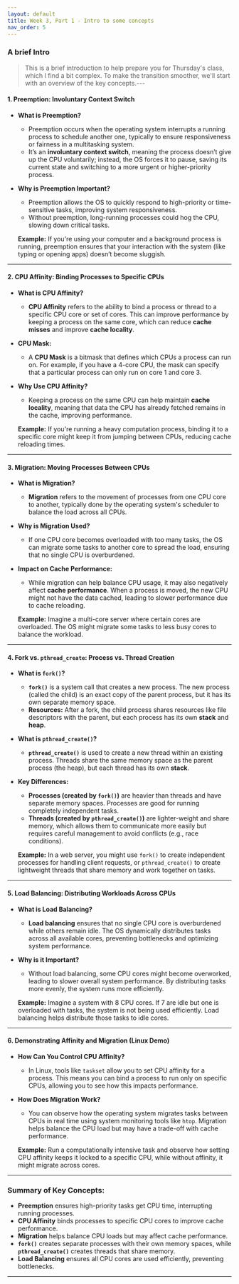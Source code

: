 ```yaml
---
layout: default
title: Week 3, Part 1 - Intro to some concepts
nav_order: 5
---
```



### A brief Intro 

> This is a brief introduction to help prepare you for Thursday's class, which I find a bit complex. To make the transition smoother, we'll start with an overview of the key concepts.---

#### **1. Preemption: Involuntary Context Switch**
- **What is Preemption?**
  - Preemption occurs when the operating system interrupts a running process to schedule another one, typically to ensure responsiveness or fairness in a multitasking system. 
  - It’s an **involuntary context switch**, meaning the process doesn’t give up the CPU voluntarily; instead, the OS forces it to pause, saving its current state and switching to a more urgent or higher-priority process.

- **Why is Preemption Important?**
  - Preemption allows the OS to quickly respond to high-priority or time-sensitive tasks, improving system responsiveness.
  - Without preemption, long-running processes could hog the CPU, slowing down critical tasks.
  
  **Example:** If you're using your computer and a background process is running, preemption ensures that your interaction with the system (like typing or opening apps) doesn’t become sluggish.

---

#### **2. CPU Affinity: Binding Processes to Specific CPUs**
- **What is CPU Affinity?**
  - **CPU Affinity** refers to the ability to bind a process or thread to a specific CPU core or set of cores. This can improve performance by keeping a process on the same core, which can reduce **cache misses** and improve **cache locality**.
  
- **CPU Mask:**
  - A **CPU Mask** is a bitmask that defines which CPUs a process can run on. For example, if you have a 4-core CPU, the mask can specify that a particular process can only run on core 1 and core 3.

- **Why Use CPU Affinity?**
  - Keeping a process on the same CPU can help maintain **cache locality**, meaning that data the CPU has already fetched remains in the cache, improving performance.

  **Example:** If you're running a heavy computation process, binding it to a specific core might keep it from jumping between CPUs, reducing cache reloading times.

---

#### **3. Migration: Moving Processes Between CPUs**
- **What is Migration?**
  - **Migration** refers to the movement of processes from one CPU core to another, typically done by the operating system's scheduler to balance the load across all CPUs.
  
- **Why is Migration Used?**
  - If one CPU core becomes overloaded with too many tasks, the OS can migrate some tasks to another core to spread the load, ensuring that no single CPU is overburdened.
  
- **Impact on Cache Performance:**
  - While migration can help balance CPU usage, it may also negatively affect **cache performance**. When a process is moved, the new CPU might not have the data cached, leading to slower performance due to cache reloading.

  **Example:** Imagine a multi-core server where certain cores are overloaded. The OS might migrate some tasks to less busy cores to balance the workload.

---

#### **4. Fork vs. `pthread_create`: Process vs. Thread Creation**
- **What is `fork()`?**
  - **`fork()`** is a system call that creates a new process. The new process (called the child) is an exact copy of the parent process, but it has its own separate memory space.
  - **Resources:** After a fork, the child process shares resources like file descriptors with the parent, but each process has its own **stack** and **heap**.
  
- **What is `pthread_create()`?**
  - **`pthread_create()`** is used to create a new thread within an existing process. Threads share the same memory space as the parent process (the heap), but each thread has its own **stack**.
  
- **Key Differences:**
  - **Processes (created by `fork()`)** are heavier than threads and have separate memory spaces. Processes are good for running completely independent tasks.
  - **Threads (created by `pthread_create()`)** are lighter-weight and share memory, which allows them to communicate more easily but requires careful management to avoid conflicts (e.g., race conditions).

  **Example:** In a web server, you might use `fork()` to create independent processes for handling client requests, or `pthread_create()` to create lightweight threads that share memory and work together on tasks.

---

#### **5. Load Balancing: Distributing Workloads Across CPUs**
- **What is Load Balancing?**
  - **Load balancing** ensures that no single CPU core is overburdened while others remain idle. The OS dynamically distributes tasks across all available cores, preventing bottlenecks and optimizing system performance.

- **Why is it Important?**
  - Without load balancing, some CPU cores might become overworked, leading to slower overall system performance. By distributing tasks more evenly, the system runs more efficiently.
  
  **Example:** Imagine a system with 8 CPU cores. If 7 are idle but one is overloaded with tasks, the system is not being used efficiently. Load balancing helps distribute those tasks to idle cores.

---

#### **6. Demonstrating Affinity and Migration (Linux Demo)**
- **How Can You Control CPU Affinity?**
  - In Linux, tools like `taskset` allow you to set CPU affinity for a process. This means you can bind a process to run only on specific CPUs, allowing you to see how this impacts performance.
  
- **How Does Migration Work?**
  - You can observe how the operating system migrates tasks between CPUs in real time using system monitoring tools like `htop`. Migration helps balance the CPU load but may have a trade-off with cache performance.

  **Example:** Run a computationally intensive task and observe how setting CPU affinity keeps it locked to a specific CPU, while without affinity, it might migrate across cores.

---

### **Summary of Key Concepts:**
- **Preemption** ensures high-priority tasks get CPU time, interrupting running processes.
- **CPU Affinity** binds processes to specific CPU cores to improve cache performance.
- **Migration** helps balance CPU loads but may affect cache performance.
- **`fork()`** creates separate processes with their own memory spaces, while **`pthread_create()`** creates threads that share memory.
- **Load Balancing** ensures all CPU cores are used efficiently, preventing bottlenecks.

---
